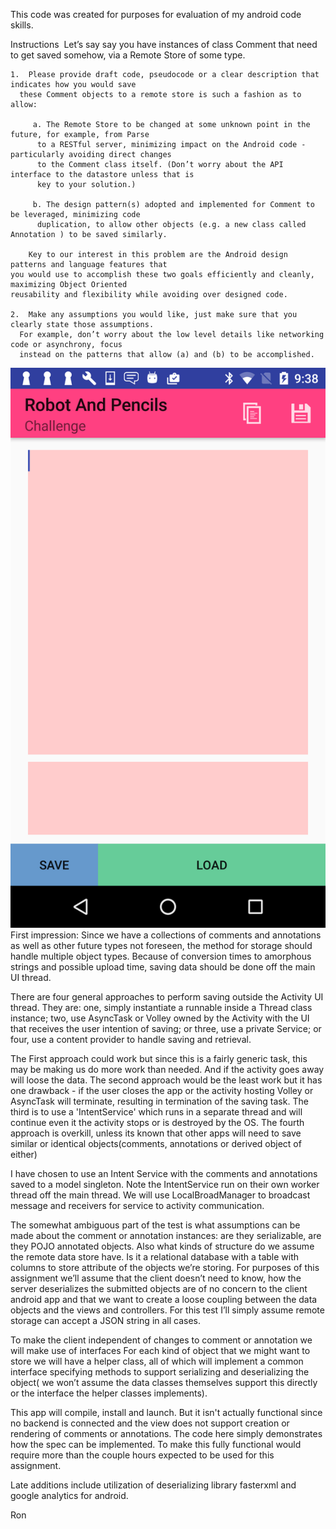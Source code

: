 This code was created for purposes for evaluation of my android code skills.

Instructions 
Let’s say say you have instances of class Comment that need to get saved somehow, via a Remote Store
of some type.

	1.	Please provide draft code, pseudo­code or a clear description that indicates how you would save
      these Comment objects to a remote store is such a fashion as to allow:

	     a.	The Remote Store to be changed at some unknown point in the future, for example, from Parse
          to a RESTful server, minimizing impact on the Android code ­ particularly avoiding direct changes
          to the Comment class itself. (Don’t worry about the API interface to the datastore unless that is
          key to your solution.)  

	     b.	The design pattern(s) adopted and implemented for Comment to be leveraged, minimizing code
          duplication, to allow other objects (e.g. a new class called Annotation ) to be saved similarly.  

		Key to our interest in this problem are the Android design patterns and language features that
    you would use to accomplish these two goals efficiently and cleanly, maximizing Object Oriented
    reusability and flexibility while avoiding over­ designed code.  

	2.	Make any assumptions you would like, just make sure that you clearly state those assumptions.
      For example, don’t worry about the low level details like networking code or asynchrony, focus
      instead on the patterns that allow (a) and (b) to be accomplished.  

![Alt text](/Screenshot.png?raw=true "See Screenshot : Screenshot.png")
First impression: Since we have a collections of comments and annotations as well as other future types not foreseen, the method for storage should handle multiple object types. Because of conversion times to amorphous strings and possible upload time, saving data should be done off the main UI thread.

There are four general approaches to perform saving outside the Activity UI thread.  They are: one, simply instantiate a runnable inside a Thread class instance;  two, use AsyncTask or Volley owned by the Activity with the UI that receives the user intention of saving;  or three, use a private Service;  or four, use a content provider to handle saving and retrieval.  

The First approach could work but since this is a fairly generic task, this may be making us do more work than needed. And if the activity goes away will loose the data.
The second approach would be the least work but it has one drawback - if the user closes the app or the activity hosting Volley or AsyncTask will terminate, resulting in termination of the saving task.
The third is to use a 'IntentService' which runs in a separate thread and will continue even it the activity stops or is destroyed by the OS.
The fourth approach is overkill, unless its known that other apps will need to save similar or identical objects(comments, annotations or derived object of either)

I have chosen to use an Intent Service with the comments and annotations saved to a model singleton.  Note the IntentService run on their own worker thread off the main thread.  We will use LocalBroadManager to broadcast message and receivers for service to activity communication.

The somewhat ambiguous part of the test is what assumptions can be made about the comment or annotation instances:  are they serializable, are they POJO annotated objects.  Also what kinds of structure do we assume the remote data store have. Is it a relational database with a table with columns to store attribute of the objects we’re storing.  For purposes of this assignment we’ll assume that the client doesn’t need to know, how the server deserializes the submitted objects are of no concern to the client android app and that we want to create a loose coupling between the data objects and the views and controllers.  For this test I’ll simply assume remote storage can accept a JSON string in all cases.

To make the client independent of changes to comment or annotation we will make use of interfaces  For each kind of object that we might want to store we will have a helper class, all of which will implement a common interface specifying methods to support serializing and deserializing the object( we won’t assume the data classes themselves support this directly or the interface the helper classes implements).

This app will compile, install and launch.  But it isn't actually functional since no backend is connected and the view does not support creation or rendering of comments or annotations.  The code here simply demonstrates how the spec can be implemented.  To make this fully functional would require more than the couple hours expected to be used for this assignment.

Late additions include utilization of deserializing library fasterxml and google analytics for android.

Ron
